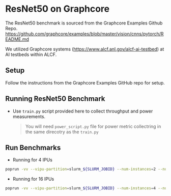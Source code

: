 # ResNet50 on Graphcore

The ResNet50 benchmark is sourced from the Graphcore Examples Github Repo. https://github.com/graphcore/examples/blob/master/vision/cnns/pytorch/README.md

We utilized Graphcore systems (https://www.alcf.anl.gov/alcf-ai-testbed) at AI testbeds within ALCF.

## Setup

Follow the instructions from the Graphcore Examples GitHub repo for setup.

## Running ResNet50 Benchmark

* Use `train.py` script provided here to collect throughput and power measurements. 
    > You will need `power_script.py` file for power metric collectring in the same direcotry as the `train.py`

## Run Benchmarks 

* Running for 4 IPUs

```bash
poprun -vv --vipu-partition=slurm_${SLURM_JOBID} --num-instances=2 --num-replicas=4 --executable-cache-path=$PYTORCH_CACHE_DIR python3 /projects/EE-ECP/fferdaus/examples/vision/cnns/pytorch/train/train.py --config resnet50-pod4 --imagenet-data-path /mnt/localdata/datasets/imagenet-raw-dataset --epoch 100 --validation-mode during --dataloader-worker 14 --dataloader-rebatch-size 256 
```

* Running for 16 IPUs

```bash
poprun -vv --vipu-partition=slurm_${SLURM_JOBID} --num-instances=4 --num-replicas=16 --executable-cache-path=$PYTORCH_CACHE_DIR python3 /projects/EE-ECP/fferdaus/examples/vision/cnns/pytorch/train/train.py --config resnet50 --imagenet-data-path /mnt/localdata/datasets/imagenet-raw-dataset --epoch 100 --validation-mode during --dataloader-worker 14 --dataloader-rebatch-size 256
```
